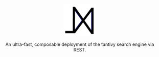 <p align="center">
  <img width="20%" src="https://github.com/ChillFish8/lnx/blob/master/assets/logo.png" alt="Lust Logo">
</p>


<p align="center">An ultra-fast, composable deployment of the tantivy search engine via REST.</p>

